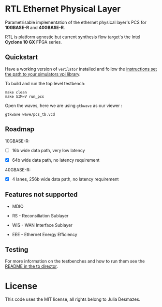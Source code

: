 # RTL Ethernet Physical Layer

Parametrisable implementation of the ethernet physical layer's PCS for **10GBASE-R** and **40GBASE-R**.

RTL is platform agnostic but current synthesis flow target's the Intel **Cyclone 10 GX** FPGA series.

## Quickstart

Have a working version of `verilator` installed and follow the 
[instructions set the path to your simulators vpi library](/tb/README.md#vpi).

To build and run the top level testbench:
```
make clean
make SIM=V run_pcs
```

Open the waves, here we are using `gtkwave` as our viewer :
```
gtkwave wave/pcs_tb.vcd
```

## Roadmap

10GBASE-R:

- [ ] 16b wide data path, very low latency

- [x] 64b wide data path, no latency requirement

40GBASE-R:

- [x] 4 lanes, 256b wide data path, no latency requirement

## Features not supported

- MDIO

- RS - Reconsiliation Sublayer

- WIS - WAN Interface Sublayer

- EEE - Ethernet Energy Efficiency 

## Testing

For more information on the testbenches and how to run them see the [README in the tb director](tb/README.md).

# License 

This code uses the MIT license, all rights belong to Julia Desmazes.

